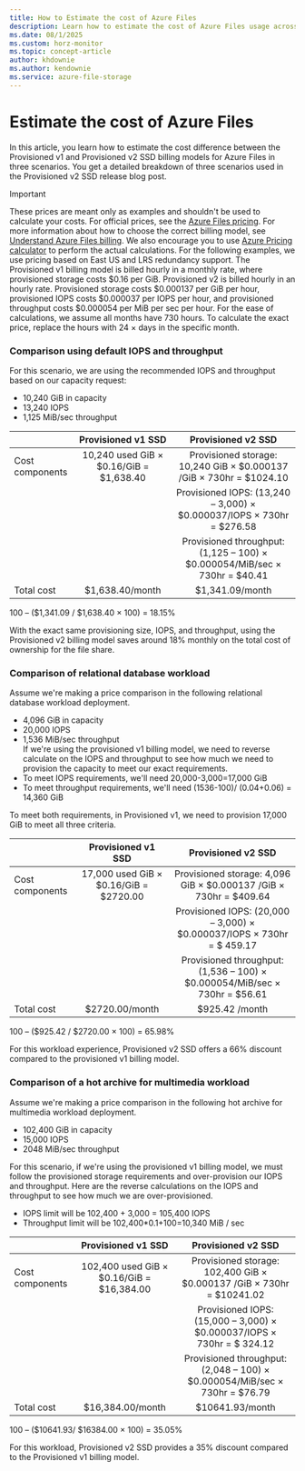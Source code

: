 ```yaml
---
title: How to Estimate the cost of Azure Files
description: Learn how to estimate the cost of Azure Files usage across different billing models.
ms.date: 08/1/2025
ms.custom: horz-monitor
ms.topic: concept-article
author: khdownie
ms.author: kendownie
ms.service: azure-file-storage
---
```


# Estimate the cost of Azure Files

In this article, you learn how to estimate the cost difference between the Provisioned v1 and Provisioned v2 SSD billing models for Azure Files in three scenarios. You get a detailed breakdown of three scenarios used in the Provisioned v2 SSD release blog post.

> [!IMPORTANT]
> These prices are meant only as examples and shouldn't be used to calculate your costs. For official prices, see the [Azure Files pricing](https://azure.microsoft.com/pricing/details/storage/files/). For more information about how to choose the correct billing model, see [Understand Azure Files billing](understanding-billing.md). We also encourage you to use [Azure Pricing calculator](https://azure.microsoft.com/pricing/calculator/) to perform the actual calculations.
> For the following examples, we use pricing based on East US and LRS redundancy support. The Provisioned v1 billing model is billed hourly in a monthly rate, where provisioned storage costs $0.16 per GiB. Provisioned v2 is billed hourly in an hourly rate. Provisioned storage costs $0.000137 per GiB per hour, provisioned IOPS costs $0.000037 per IOPS per hour, and provisioned throughput costs $0.000054 per MiB per sec per hour. For the ease of calculations, we assume all months have 730 hours. To calculate the exact price, replace the hours with 24 × days in the specific month.

### Comparison using default IOPS and throughput

For this scenario, we are using the recommended IOPS and throughput based on our capacity request:

- 10,240 GiB in capacity
- 13,240 IOPS
- 1,125 MiB/sec throughput

|                 |           Provisioned v1 SSD            |                             Provisioned v2 SSD                             |
| --------------- | :-------------------------------------: | :------------------------------------------------------------------------: |
| Cost components | 10,240 used GiB × $0.16/GiB = $1,638.40 |    Provisioned storage: 10,240 GiB × $0.000137 /GiB × 730hr = $1024.10     |
|                 |                                         |   Provisioned IOPS: (13,240 – 3,000) × $0.000037/IOPS × 730hr = $276.58    |
|                 |                                         | Provisioned throughput: (1,125 – 100) × $0.000054/MiB/sec × 730hr = $40.41 |
| Total cost      |             $1,638.40/month             |                              $1,341.09/month                               |

100 – ($1,341.09 / $1,638.40 × 100) = 18.15%

With the exact same provisioning size, IOPS, and throughput, using the Provisioned v2 billing model saves around 18% monthly on the total cost of ownership for the file share.

### Comparison of relational database workload

Assume we're making a price comparison in the following relational database workload deployment.

- 4,096 GiB in capacity
- 20,000 IOPS
- 1,536 MiB/sec throughput  
  If we're using the provisioned v1 billing model, we need to reverse calculate on the IOPS and throughput to see how much we need to provision the capacity to meet our exact requirements.
- To meet IOPS requirements, we'll need 20,000-3,000=17,000 GiB
- To meet throughput requirements, we'll need (1536-100)/ (0.04+0.06) = 14,360 GiB

To meet both requirements, in Provisioned v1, we need to provision 17,000 GiB to meet all three criteria.

|                 |           Provisioned v1 SSD           |                             Provisioned v2 SSD                             |
| --------------- | :------------------------------------: | :------------------------------------------------------------------------: |
| Cost components | 17,000 used GiB × $0.16/GiB = $2720.00 |     Provisioned storage: 4,096 GiB × $0.000137 /GiB × 730hr = $409.64      |
|                 |                                        |   Provisioned IOPS: (20,000 – 3,000) × $0.000037/IOPS × 730hr = $ 459.17   |
|                 |                                        | Provisioned throughput: (1,536 – 100) × $0.000054/MiB/sec × 730hr = $56.61 |
| Total cost      |             $2720.00/month             |                               $925.42 /month                               |

100 – ($925.42 / $2720.00 × 100) = 65.98%

For this workload experience, Provisioned v2 SSD offers a 66% discount compared to the provisioned v1 billing model.

### Comparison of a hot archive for multimedia workload

Assume we're making a price comparison in the following hot archive for multimedia workload deployment.

- 102,400 GiB in capacity
- 15,000 IOPS
- 2048 MiB/sec throughput

For this scenario, if we're using the provisioned v1 billing model, we must follow the provisioned storage requirements and over-provision our IOPS and throughput. Here are the reverse calculations on the IOPS and throughput to see how much we are over-provisioned.

- IOPS limit will be 102,400 + 3,000 = 105,400 IOPS
- Throughput limit will be 102,400\*0.1+100=10,340 MiB / sec

|                 |            Provisioned v1 SSD             |                             Provisioned v2 SSD                             |
| --------------- | :---------------------------------------: | :------------------------------------------------------------------------: |
| Cost components | 102,400 used GiB × $0.16/GiB = $16,384.00 |   Provisioned storage: 102,400 GiB × $0.000137 /GiB × 730hr = $10241.02    |
|                 |                                           |   Provisioned IOPS: (15,000 – 3,000) × $0.000037/IOPS × 730hr = $ 324.12   |
|                 |                                           | Provisioned throughput: (2,048 – 100) × $0.000054/MiB/sec × 730hr = $76.79 |
| Total cost      |             $16,384.00/month              |                              $10641.93/month                               |

100 – ($10641.93/ $16384.00 × 100) = 35.05%

For this workload, Provisioned v2 SSD provides a 35% discount compared to the Provisioned v1 billing model.
